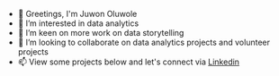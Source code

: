 - 👋 Greetings, I'm Juwon Oluwole
- 👀 I’m interested in data analytics
- 🌱 I’m keen on more work on data storytelling
- 💞️ I’m looking to collaborate on data analytics projects and volunteer projects
- 📫 View some projects below and let's connect via [Linkedin](https://www.linkedin.com/in/oluwajuwonlo/)
<!---
frankiej60/frankiej60 is a ✨ special ✨ repository because its `README.md` (this file) appears on your GitHub profile.
You can click the Preview link to take a look at your changes.
--->
